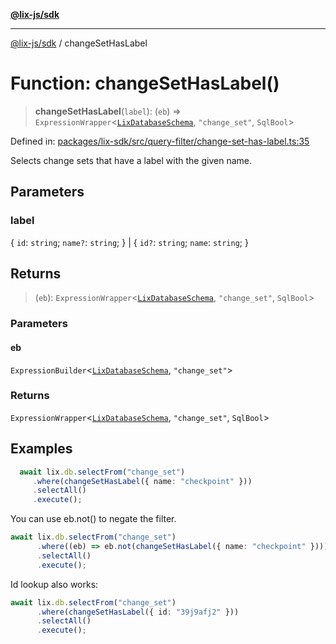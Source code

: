 [**@lix-js/sdk**](../README.md)

***

[@lix-js/sdk](../README.md) / changeSetHasLabel

# Function: changeSetHasLabel()

> **changeSetHasLabel**(`label`): (`eb`) => `ExpressionWrapper`\<[`LixDatabaseSchema`](../type-aliases/LixDatabaseSchema.md), `"change_set"`, `SqlBool`\>

Defined in: [packages/lix-sdk/src/query-filter/change-set-has-label.ts:35](https://github.com/opral/monorepo/blob/e71bdb871680205b7a92b34085dd7fe79344e0d0/packages/lix-sdk/src/query-filter/change-set-has-label.ts#L35)

Selects change sets that have a label with the given name.

## Parameters

### label

\{ `id`: `string`; `name?`: `string`; \} | \{ `id?`: `string`; `name`: `string`; \}

## Returns

> (`eb`): `ExpressionWrapper`\<[`LixDatabaseSchema`](../type-aliases/LixDatabaseSchema.md), `"change_set"`, `SqlBool`\>

### Parameters

#### eb

`ExpressionBuilder`\<[`LixDatabaseSchema`](../type-aliases/LixDatabaseSchema.md), `"change_set"`\>

### Returns

`ExpressionWrapper`\<[`LixDatabaseSchema`](../type-aliases/LixDatabaseSchema.md), `"change_set"`, `SqlBool`\>

## Examples

```ts
  await lix.db.selectFrom("change_set")
     .where(changeSetHasLabel({ name: "checkpoint" }))
     .selectAll()
     .execute();
  ```

You can use eb.not() to negate the filter.

  ```ts
  await lix.db.selectFrom("change_set")
		.where((eb) => eb.not(changeSetHasLabel({ name: "checkpoint" })))
		.selectAll()
		.execute();
  ```

Id lookup also works:

  ```ts
  await lix.db.selectFrom("change_set")
		.where(changeSetHasLabel({ id: "39j9afj2" }))
		.selectAll()
		.execute();
  ```
